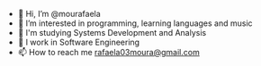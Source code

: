 - 👋 Hi, I’m @mourafaela
- 👀 I’m interested in programming, learning languages and music
- 🌱 I'm studying Systems Development and Analysis
- 🩷 I work in Software Engineering 
- 📫 How to reach me rafaela03moura@gmail.com

<!---
mourafaela/mourafaela is a ✨ special ✨ repository because its `README.md` (this file) appears on your GitHub profile.
You can click the Preview link to take a look at your changes.
--->
